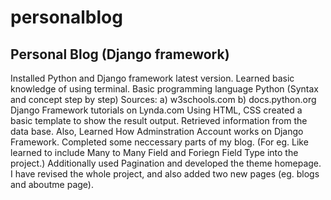# personalblog

## Personal Blog (Django framework)

Installed Python and Django framework latest version.
Learned basic knowledge of using terminal.
Basic programming language Python (Syntax and concept step by step) Sources: a) w3schools.com b) docs.python.org
Django Framework tutorials on Lynda.com
Using HTML, CSS created a basic template to show the result output. Retrieved information from the data base.
Also, Learned How Adminstration Account works on Django Framework.
Completed some neccessary parts of my blog. (For eg. Like learned to include Many to Many Field and Foriegn Field Type into the project.)
Additionally used Pagination and developed the theme homepage.
I have revised the whole project, and also added two new pages (eg. blogs and aboutme page).






